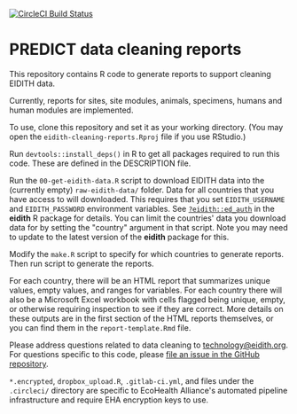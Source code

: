 [![CircleCI Build Status](https://circleci.com/gh/ecohealthalliance/eidith-cleaning-reports.svg?style=svg&circle-token=33f2118a7d105d8eddfe688e7cd626268dc6e4f1)](https://circleci.com/gh/ecohealthalliance/eidith-cleaning-reports)

# PREDICT data cleaning reports

This repository contains R code to generate reports to support cleaning EIDITH data.

Currently, reports for sites, site modules, animals, specimens, humans and human modules are implemented.

To use, clone this repository and set it as your working directory. (You may open
the `eidith-cleaning-reports.Rproj` file if you use RStudio.)

Run `devtools::install_deps()` in R to get all packages required to run this code.
These are defined in the DESCRIPTION file.

Run the `00-get-eidith-data.R` script to download EIDITH data into the (currently empty)
`raw-eidith-data/`
folder.  Data for all countries that you have access to will downloaded.
This requires that you set `EIDITH_USERNAME` and `EIDITH_PASSWORD`
environment variables.  See [`?eidith::ed_auth`](https://ecohealthalliance.github.io/eidith/reference/ed_auth.html) in the **eidith** R package for details.
You can limit the countries' data you download data for by setting the "country"
argument in that script.  Note you may need to update to the latest version of
the **eidith** package for this.

Modify the `make.R` script to specify for which countries to generate reports. Then run
script to generate the reports.

For each country, there will be
an HTML report that summarizes unique values, empty values, and ranges for variables.  For each country there will also be
a Microsoft Excel workbook with cells flagged being unique, empty, or otherwise
requiring inspection to see if they are correct.  More details on these outputs
are in the first section of the HTML reports themselves, or you can find them
in the `report-template.Rmd` file.

Please address questions related to data cleaning to technology@eidith.org.  For
questions specific to this code, please [file an issue in the GitHub repository](https://github.com/ecohealthalliance/eidith-cleaning-reports/issues).

`*.encrypted`, `dropbox_upload.R`, `.gitlab-ci.yml`, and files under the `.circleci/` directory are specific
to EcoHealth Alliance's automated pipeline infrastructure and require EHA
encryption keys to use.





